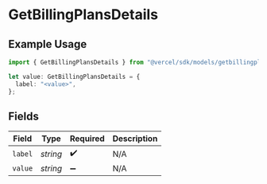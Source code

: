 # GetBillingPlansDetails

## Example Usage

```typescript
import { GetBillingPlansDetails } from "@vercel/sdk/models/getbillingplansop.js";

let value: GetBillingPlansDetails = {
  label: "<value>",
};
```

## Fields

| Field              | Type               | Required           | Description        |
| ------------------ | ------------------ | ------------------ | ------------------ |
| `label`            | *string*           | :heavy_check_mark: | N/A                |
| `value`            | *string*           | :heavy_minus_sign: | N/A                |
